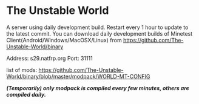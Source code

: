 # The Unstable World

A server using daily development build. Restart every 1 hour to update to the latest commit. You can download daily development builds of Minetest Client(Android/Windows/MacOSX/Linux) from https://github.com/The-Unstable-World/binary

Address: s29.natfrp.org Port: 31111

list of mods: https://github.com/The-Unstable-World/binary/blob/master/modpack/WORLD-MT-CONFIG

***(Temporarily) only modpack is compiled every few minutes, others are compiled daily.***
